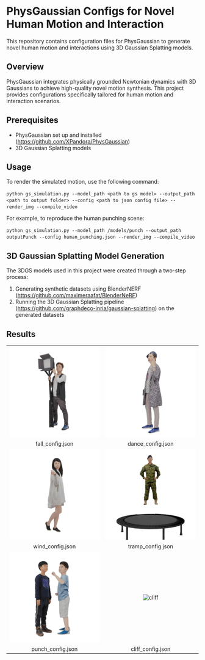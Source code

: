 # PhysGaussian Configs for Novel Human Motion and Interaction

This repository contains configuration files for PhysGaussian to generate novel
human motion and interactions using 3D Gaussian Splatting models.

## Overview

PhysGaussian integrates physically grounded Newtonian dynamics with 3D Gaussians
to achieve high-quality novel motion synthesis. This project provides
configurations specifically tailored for human motion and interaction scenarios.

## Prerequisites

- PhysGaussian set up and installed (https://github.com/XPandora/PhysGaussian)
- 3D Gaussian Splatting models

## Usage

To render the simulated motion, use the following command:

`python gs_simulation.py --model_path <path to gs model> --output_path <path to output folder> --config <path to json config file> --render_img --compile_video`

For example, to reproduce the human punching scene:
 
`python gs_simulation.py --model_path /models/punch --output_path outputPunch --config human_punching.json --render_img --compile_video`

## 3D Gaussian Splatting Model Generation

The 3DGS models used in this project were created through a two-step process:

1. Generating synthetic datasets using BlenderNERF
   (https://github.com/maximeraafat/BlenderNeRF)
2. Running the 3D Gaussian Splatting pipeline
   (https://github.com/graphdeco-inria/gaussian-splatting) on the generated
   datasets

## Results

| | |
|:---:|:---:|
| <img src="./results/Picture11.gif" alt="toppling_lightning_technician" width="100%"> | <img src="./results/Picture12.gif" alt="dancing_rapper" width="100%"> |
| fall_config.json | dance_config.json |
| <img src="./results/Picture13.gif" alt="wind_dynamics" width="100%"> | <img src="./results/Picture14.gif" alt="trampoline" width="100%"> |
| wind_config.json | tramp_config.json |
| <img src="./results/Picture15.gif" alt="human_punching" width="100%"> | <img src="./results/Picture16.gif" alt="cliff" width="100%"> |
| punch_config.json | cliff_config.json |

